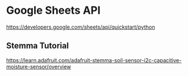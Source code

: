 # Google Sheets API

https://developers.google.com/sheets/api/quickstart/python


## Stemma Tutorial

https://learn.adafruit.com/adafruit-stemma-soil-sensor-i2c-capacitive-moisture-sensor/overview
